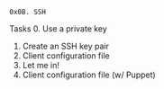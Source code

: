 	0x0B. SSH
Tasks
0. Use a private key
1. Create an SSH key pair
2. Client configuration file
3. Let me in!
4. Client configuration file (w/ Puppet)
